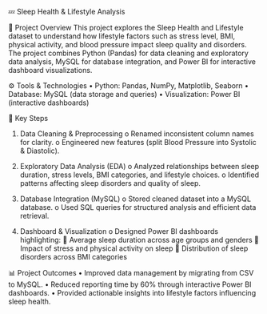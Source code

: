 💤 Sleep Health & Lifestyle Analysis

📌 Project Overview
This project explores the Sleep Health and Lifestyle dataset to understand how lifestyle factors such as stress level, BMI, physical activity, and blood pressure impact sleep quality and disorders.
The project combines Python (Pandas) for data cleaning and exploratory data analysis, MySQL for database integration, and Power BI for interactive dashboard visualizations.

⚙️ Tools & Technologies
•	Python: Pandas, NumPy, Matplotlib, Seaborn
•	Database: MySQL (data storage and queries)
•	Visualization: Power BI (interactive dashboards)

🔑 Key Steps
1.	Data Cleaning & Preprocessing
o	Renamed inconsistent column names for clarity.
o	Engineered new features (split Blood Pressure into Systolic & Diastolic).

2.	Exploratory Data Analysis (EDA)
o	Analyzed relationships between sleep duration, stress levels, BMI categories, and lifestyle choices.
o	Identified patterns affecting sleep disorders and quality of sleep.

3.	Database Integration (MySQL)
o	Stored cleaned dataset into a MySQL database.
o	Used SQL queries for structured analysis and efficient data retrieval.

4.	Dashboard & Visualization
o	Designed Power BI dashboards highlighting:
	Average sleep duration across age groups and genders
	Impact of stress and physical activity on sleep
	Distribution of sleep disorders across BMI categories

📊 Project Outcomes
•	Improved data management by migrating from CSV to MySQL.
•	Reduced reporting time by 60% through interactive Power BI dashboards.
•	Provided actionable insights into lifestyle factors influencing sleep health.

